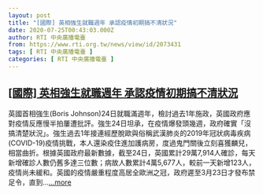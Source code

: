 ```yaml
---
layout: post
title: "[國際] 英相強生就職週年 承認疫情初期搞不清狀況"
date: 2020-07-25T00:43:03.000Z
author: RTI 中央廣播電臺
from: https://www.rti.org.tw/news/view/id/2073431
tags: [ RTI 中央廣播電臺 ]
categories: [ RTI 中央廣播電臺 ]
---
```

<!--1595637783000-->
[[國際] 英相強生就職週年 承認疫情初期搞不清狀況](https://www.rti.org.tw/news/view/id/2073431)
------

<div>
英國首相強生(Boris Johnson)24日就職滿週年，檢討過去1年施政，英國政府應對疫情反應慢半拍屢遭批評。強生24日坦承，在疫情爆發頭幾週，政府確實「沒搞清楚狀況」。強生過去1年接連經歷脫歐與俗稱武漢肺炎的2019年冠狀病毒疾病(COVID-19)疫情挑戰，本人還染疫住進加護病房，度過鬼門關後立刻喜獲麟兒，相當曲折。根據英國政府最新數據，截至24日，英國累計29萬7,914人確診，每天新增確診人數仍舊多達三位數；病故人數累計4萬5,677人，較前一天新增123人，疫情尚未緩和。英國的疫情嚴重程度高居全歐洲之冠，政府遲至3月23日才發布禁足令，直到...<a target="_blank" href="https://www.rti.org.tw/news/view/id/2073431">...more</a>
</div>
